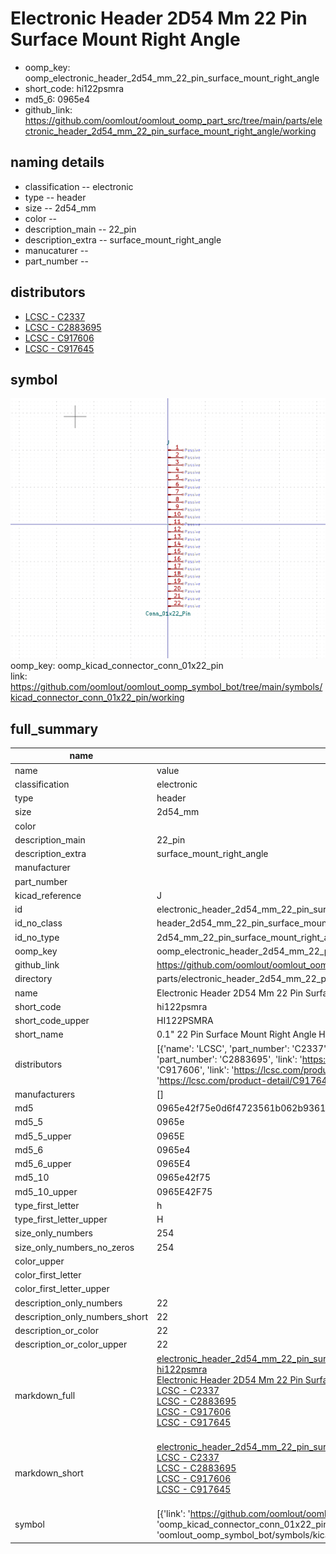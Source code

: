 # Electronic Header 2D54 Mm 22 Pin Surface Mount Right Angle

  
* oomp_key: oomp_electronic_header_2d54_mm_22_pin_surface_mount_right_angle 
* short_code: hi122psmra
* md5_6: 0965e4  
* github_link: https://github.com/oomlout/oomlout_oomp_part_src/tree/main/parts/electronic_header_2d54_mm_22_pin_surface_mount_right_angle/working  
## naming details
* classification -- electronic
* type -- header
* size -- 2d54_mm
* color -- 
* description_main -- 22_pin
* description_extra -- surface_mount_right_angle
* manucaturer -- 
* part_number -- 

## distributors
* [LCSC - C2337](https://lcsc.com/product-detail/C2337.html)   
* [LCSC - C2883695](https://lcsc.com/product-detail/C2883695.html)   
* [LCSC - C917606](https://lcsc.com/product-detail/C917606.html)   
* [LCSC - C917645](https://lcsc.com/product-detail/C917645.html)   


## symbol

![](symbol/0/working/working_600.png)  
oomp_key: oomp_kicad_connector_conn_01x22_pin  
link: https://github.com/oomlout/oomlout_oomp_symbol_bot/tree/main/symbols/kicad_connector_conn_01x22_pin/working  


## full_summary
| name | value | 
| --- | --- | 
| name | value | 
| classification | electronic | 
| type | header | 
| size | 2d54_mm | 
| color |  | 
| description_main | 22_pin | 
| description_extra | surface_mount_right_angle | 
| manufacturer |  | 
| part_number |  | 
| kicad_reference | J | 
| id | electronic_header_2d54_mm_22_pin_surface_mount_right_angle | 
| id_no_class | header_2d54_mm_22_pin_surface_mount_right_angle | 
| id_no_type | 2d54_mm_22_pin_surface_mount_right_angle | 
| oomp_key | oomp_electronic_header_2d54_mm_22_pin_surface_mount_right_angle | 
| github_link | https://github.com/oomlout/oomlout_oomp_part_src/tree/main/parts/electronic_header_2d54_mm_22_pin_surface_mount_right_angle/working | 
| directory | parts/electronic_header_2d54_mm_22_pin_surface_mount_right_angle | 
| name | Electronic Header 2D54 Mm 22 Pin Surface Mount Right Angle | 
| short_code | hi122psmra | 
| short_code_upper | HI122PSMRA | 
| short_name | 0.1" 22 Pin Surface Mount Right Angle Header | 
| distributors | [{'name': 'LCSC', 'part_number': 'C2337', 'link': 'https://lcsc.com/product-detail/C2337.html', 'id': 'distributor_lcsc'}, {'name': 'LCSC', 'part_number': 'C2883695', 'link': 'https://lcsc.com/product-detail/C2883695.html', 'id': 'distributor_lcsc'}, {'name': 'LCSC', 'part_number': 'C917606', 'link': 'https://lcsc.com/product-detail/C917606.html', 'id': 'distributor_lcsc'}, {'name': 'LCSC', 'part_number': 'C917645', 'link': 'https://lcsc.com/product-detail/C917645.html', 'id': 'distributor_lcsc'}] | 
| manufacturers | [] | 
| md5 | 0965e42f75e0d6f4723561b062b93617 | 
| md5_5 | 0965e | 
| md5_5_upper | 0965E | 
| md5_6 | 0965e4 | 
| md5_6_upper | 0965E4 | 
| md5_10 | 0965e42f75 | 
| md5_10_upper | 0965E42F75 | 
| type_first_letter | h | 
| type_first_letter_upper | H | 
| size_only_numbers | 254 | 
| size_only_numbers_no_zeros | 254 | 
| color_upper |  | 
| color_first_letter |  | 
| color_first_letter_upper |  | 
| description_only_numbers | 22 | 
| description_only_numbers_short | 22 | 
| description_or_color | 22 | 
| description_or_color_upper | 22 | 
| markdown_full | [electronic_header_2d54_mm_22_pin_surface_mount_right_angle](https://github.com/oomlout/oomlout_oomp_part_src/tree/main/parts/electronic_header_2d54_mm_22_pin_surface_mount_right_angle/working)<br>[hi122psmra](https://github.com/oomlout/oomlout_oomp_part_src/tree/main/parts/electronic_header_2d54_mm_22_pin_surface_mount_right_angle/working)<br>[Electronic Header 2D54 Mm 22 Pin Surface Mount Right Angle](https://github.com/oomlout/oomlout_oomp_part_src/tree/main/parts/electronic_header_2d54_mm_22_pin_surface_mount_right_angle/working)<br>[LCSC - C2337<br>](https://lcsc.com/product-detail/C2337.html)[LCSC - C2883695<br>](https://lcsc.com/product-detail/C2883695.html)[LCSC - C917606<br>](https://lcsc.com/product-detail/C917606.html)[LCSC - C917645<br>](https://lcsc.com/product-detail/C917645.html)<br> | 
| markdown_short | [electronic_header_2d54_mm_22_pin_surface_mount_right_angle](https://github.com/oomlout/oomlout_oomp_part_src/tree/main/parts/electronic_header_2d54_mm_22_pin_surface_mount_right_angle/working)<br>[LCSC - C2337<br>](https://lcsc.com/product-detail/C2337.html)[LCSC - C2883695<br>](https://lcsc.com/product-detail/C2883695.html)[LCSC - C917606<br>](https://lcsc.com/product-detail/C917606.html)[LCSC - C917645<br>](https://lcsc.com/product-detail/C917645.html)<br> | 
| symbol | [{'link': 'https://github.com/oomlout/oomlout_oomp_symbol_bot/tree/main/symbols/kicad_connector_conn_01x22_pin', 'oomp_key': 'oomp_kicad_connector_conn_01x22_pin', 'directory': 'oomlout_oomp_symbol_bot/symbols/kicad_connector_conn_01x22_pin//working/working.kicad_sym'}] | 
